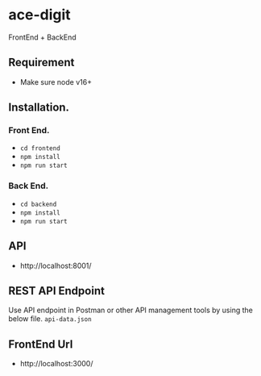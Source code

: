 # ace-digit

FrontEnd + BackEnd

## Requirement
- Make sure node v16+


## Installation.
### Front End.
- `cd frontend`
- `npm install`
- `npm run start`

### Back End.
- `cd backend`
- `npm install`
- `npm run start`

## API
- http://localhost:8001/

## REST API Endpoint
Use API endpoint in Postman or other API management tools by using the below file.
`api-data.json`

## FrontEnd Url
- http://localhost:3000/

